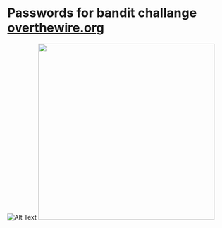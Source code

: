 # Passwords for bandit challange  <a href='https://overthewire.org/wargames/' alt="#">overthewire.org</a>

![Alt Text](https://github.com/apollxo/bandit/hey.gif)
<img src="https://github.com/apollxo/bandit/hey.gif" width="400" height="400" />
